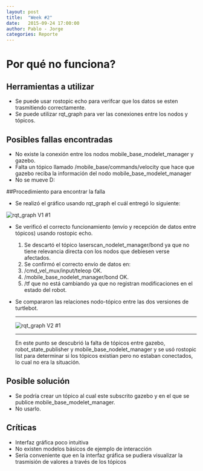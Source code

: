 ```yaml
---
layout: post
title:  "Week #2"
date:   2015-09-24 17:00:00
author: Pablo - Jorge
categories: Reporte
---
```

# Por qué no funciona?

## Herramientas a utilizar
* Se puede usar rostopic echo para verifcar que los datos se esten trasmitiendo correctamente.
* Se puede utilizar rqt_graph para ver las conexiones entre los nodos y tópicos.


## Posibles fallas encontradas
* No existe la conexión entre los nodos mobile_base_modelet_manager y gazebo.
* Falta un tópico llamado /mobile_base/commands/velocity que hace que gazebo reciba la información del nodo mobile_base_modelet_manager
* No se mueve D:

##Procedimiento para encontrar la falla
* Se realizó el gráfico usando rqt_graph el cuál entregó lo siguiente:

![rqt_graph V1 #1]({{site.baseurl}}/assets/week-progress/badRos.png )

* Se verificó el correcto funcionamiento (envío y recepción de datos entre tópicos) usando rostopic echo.
  1. Se descartó el tópico laserscan_nodelet_manager/bond ya que no tiene relevancia directa con los nodos que debiesen verse afectados.
  1. Se confirmó el correcto envío de datos en:
    1. /cmd_vel_mux/input/teleop    OK.
    1. /mobile_base_nodelet_manager/bond  OK.
    1. /tf que no está cambiando ya que no registran modificaciones en el estado del robot.
* Se compararon las relaciones nodo-tópico entre las dos versiones de turtlebot.
  * * *
  ![rqt_graph V2 #1]({{site.baseurl}}/assets/week-progress/goodRos.png )
  
  * * *
  En este punto se descubrió la falta de tópicos entre gazebo, robot_state_publisher y mobile_base_nodelet_manager y se usó rostopic list para determinar si los tópicos existian pero no estaban conectados, lo cual no era la situación.

## Posible solución
* Se podría crear un tópico al cual este subscrito gazebo y en el que se publice mobile_base_modelet_manager.
* No usarlo. 
  
## Críticas
* Interfaz gráfica poco intuitiva
* No existen modelos básicos de ejemplo de interacción
* Sería conveniente que en la interfaz gráfica se pudiera visualizar la trasmisión de valores a través de los tópicos

